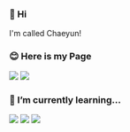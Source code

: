 ### 👋 Hi
I'm called Chaeyun!

### 😊 Here is my Page
<a href="https://blog.naver.com/codbs0627" target="_blank"><img src="https://img.shields.io/badge/blog-03C75A?style=flat&logo=Naver&logoColor=white"/></a> <a href="https://www.instagram.com/l_imchaeyun/" target="_blank"><img src="https://img.shields.io/badge/instagram-E4405F?style=flat&logo=Instagram&logoColor=white"/></a>  

### 📖 I’m currently learning... 
<img src="https://img.shields.io/badge/SPRING-6DB33F?style=flat&logo=Spring&logoColor=white"/> <img src="https://img.shields.io/badge/JS-F7DF1E?style=flat&logo=Javascript&logoColor=white"/> <img src="https://img.shields.io/badge/C-A8B9CCF?style=flat&logo=C&logoColor=white"/> 



<!--
**ChaeDoll/ChaeDoll** is a ✨ _special_ ✨ repository because its `README.md` (this file) appears on your GitHub profile.

Here are some ideas to get you started:

- 🔭 I’m currently working on ...
- 🌱 I’m currently learning ...
- 👯 I’m looking to collaborate on ...
- 🤔 I’m looking for help with ...
- 💬 Ask me about ...
- 📫 How to reach me: ...
- 😄 Pronouns: ...
- ⚡ Fun fact: ...
-->
